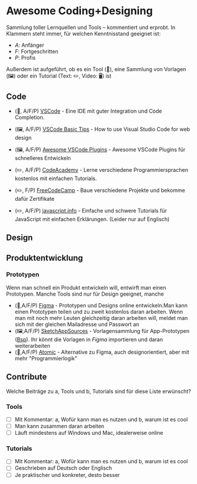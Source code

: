 # Awesome Coding+Designing
Sammlung toller Lernquellen und Tools – kommentiert und erprobt.
In Klammern steht immer, für welchen Kenntnisstand geeignet ist:

- *A*: Anfänger
- *F*: Fortgeschritten
- *P*: Profis

Außerdem ist aufgeführt, ob es ein Tool (🔨), eine Sammlung von Vorlagen (🖼) oder ein Tutorial (Text: ✏️, Video: 🖥) ist

## Code

- (🔨, A/F/P) [VSCode](https://code.visualstudio.com/) - Eine IDE mit guter Integration und Code Completion.

- (🖼, A/F/P) [VSCode Basic Tips](https://medium.com/@martin_betz/how-to-use-visual-studio-code-for-web-design-f2a2450f54d9) - How to use Visual Studio Code for web design

- (🖼, A/F/P) [Awesome VSCode Plugins](https://codeburst.io/top-javascript-vscode-extensions-for-faster-development-c687c39596f5) - Awesome VSCode Plugins für schnelleres Entwickeln

- (✏️, A/F/P) [CodeAcademy](https://www.codecademy.com/) - Lerne verschiedene Programmiersprachen kostenlos mit einfachen Tutorials.

- (✏️, F/P) [FreeCodeCamp](https://www.freecodecamp.org/) - Baue verschiedene Projekte und bekomme dafür Zertifikate

- (✏️, A/F/P) [javascript.info](https://javascript.info/) - Einfache und schwere Tutorials für JavaScript mit einfachen Erklärungen. (Leider nur auf Englisch)

## Design

## Produktentwicklung

### Prototypen

Wenn man schnell ein Produkt entwickeln will, entwirft man einen Prototypen. Manche Tools sind nur für Design geeignet, manche 

-  (🔨,A/F/P) [Figma](https://www.figma.com/) - Prototypen und Designs online entwickeln.Man kann einen Prototypen teilen und zu zweit kostenlos daran arbeiten. Wenn man mit noch mehr Leuten gleichzeitig daran arbeiten will, meldet man sich mit der gleichen Mailadresse und Passwort an
- (🖼,A/F/P) [SketchAppSources](https://www.sketchappsources.com/) - Vorlagensammlung für App-Prototypen ([Bsp](https://www.sketchappsources.com/free-source/3320-material-design-widgets-ui-kit-sketch-freebie-resource.html)). Ihr könnt die Vorlagen in *Figma* importieren und daran weiterarbeiten 
- (🔨,A/F/P) [Atomic](https://atomic.io/) - Alternative zu Figma, auch designorientiert, aber mit mehr "Programmierlogik" 

## Contribute

Welche Beiträge zu a, Tools und b, Tutorials sind für diese Liste erwünscht?


### Tools

- [ ] Mit Kommentar: a, Wofür kann man es nutzen und b, warum ist es cool
- [ ] Man kann zusammen daran arbeiten
- [ ] Läuft mindestens auf Windows und Mac, idealerweise online

### Tutorials

- [ ] Mit Kommentar: a, Wofür kann man es nutzen und b, warum ist es cool
- [ ] Geschrieben auf Deutsch oder Englisch
- [ ] Je praktischer und konkreter, desto besser
